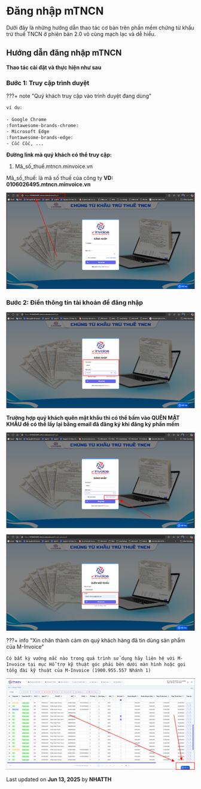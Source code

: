 # **Đăng nhập mTNCN**

Dưới đây là những hướng dẫn thao tác cơ bản trên phần mềm chứng từ khấu trừ thuế TNCN ở phiên bản 2.0 vô cùng mạch lạc và dễ hiểu.

## **Hướng dẫn đăng nhập mTNCN**

**Thao tác cài đặt và thực hiện như sau**

### **Bước 1: Truy cập trình duyệt**

???+ note "Quý khách truy cập vào trình duyệt đang dùng"

    ví dụ:

    - Google Chrome
    :fontawesome-brands-chrome:
    - Microsoft Edge
    :fontawesome-brands-edge:
    - Cốc Cốc, ...

**Đường link mà quý khách có thể truy cập:**

1.  Mã_số_thuế.mtncn.minvoice.vn

Mã_số_thuế: là mã số thuế của công ty
**VD: 0106026495.mtncn.minvoice.vn**

![Hình 1](../assets/images/chung-tu/ct_dangnhap_1.png "Hãy bấm vào để xem rõ hơn")

### **Bước 2: Điền thông tin tài khoản để đăng nhập**

![Hình 2](../assets/images/chung-tu/ct_dangnhap_2.png "Hãy bấm vào để xem rõ hơn")

**Trường hợp quý khách quên mật khẩu thì có thể bấm vào QUÊN MẬT KHẨU để có thể lấy lại bằng email đã đăng ký khi đăng ký phần mềm**

![Hình 3](../assets/images/chung-tu/ct_dangnhap_3.png "Hãy bấm vào để xem rõ hơn")

![Hình 4](../assets/images/chung-tu/ct_dangnhap_4.png "Hãy bấm vào để xem rõ hơn")

???+ info "Xin chân thành cảm ơn quý khách hàng đã tin dùng sản phẩm của M-Invoice"

    Có bất kỳ vướng mắc nào trong quá trình sử dụng hãy liên hệ với M-Invoice tại mục Hỗ trợ kỹ thuật góc phải bên dưới màn hình hoặc gọi tổng đài kỹ thuật của M-Invoice (1900.955.557 Nhánh 1)

![Hình 8](../assets/images/chung-tu/hotro.png "Hãy bấm vào để xem rõ hơn")

<div class="last-updated">Last updated on <strong>Jun 13, 2025</strong> by <strong>NHATTH</strong></div>
